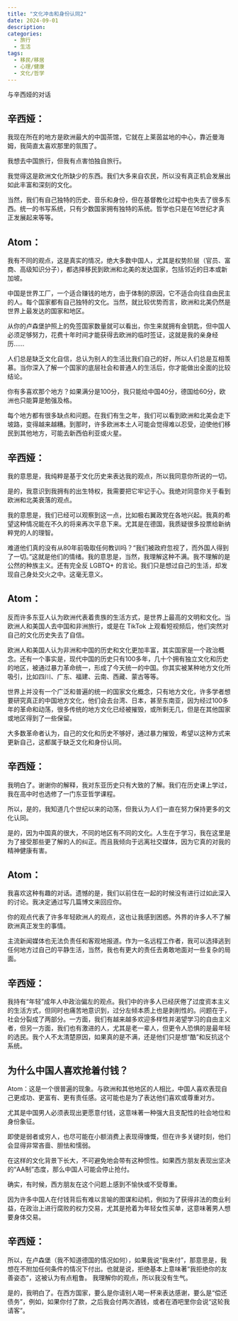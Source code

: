 ```yaml
---
title: "文化冲击和身份认同2"
date: 2024-09-01
description: 
categories:
  - 旅行
  - 生活
tags:
  - 移民/移居
  - 心理/健康
  - 文化/哲学
---
```



与辛西娅的对话

## **辛西娅：**

我现在所在的地方是欧洲最大的中国茶馆，它就在上莱茵盆地的中心，靠近曼海姆，我简直太喜欢那里的氛围了。

我想去中国旅行，但我有点害怕独自旅行。

我觉得这是欧洲文化所缺少的东西。我们大多来自农民，所以没有真正机会发展出如此丰富和深刻的文化。

当然，我们有自己独特的历史、音乐和身份，但在基督教化过程中也失去了很多东西。统一的书写系统，只有少数国家拥有独特的系统。哲学也只是在16世纪才真正发展起来等等。

## **Atom：**
我有不同的观点，这是真实的情况，绝大多数中国人，尤其是权势阶层（官员、富商、高级知识分子），都选择移民到欧洲和北美的发达国家，包括邻近的日本或新加坡。

中国是世界工厂，一个适合赚钱的地方，由于体制的原因，它不适合向往自由民主的人。每个国家都有自己独特的文化。当然，就比较优势而言，欧洲和北美仍然是世界上最发达的国家和地区。

从你的卢森堡护照上的免签国家数量就可以看出，你生来就拥有金钥匙，但中国人必须足够努力，花费十年时间才能获得去欧洲的临时签证，这就是我的亲身经历……

人们总是缺乏文化自信，总认为别人的生活比我们自己的好，所以人们总是互相羡慕。当你深入了解一个国家的底层社会和普通人的生活后，你才能做出全面的比较结论。

你有多喜欢那个地方？如果满分是100分，我只能给中国40分，德国给60分，欧洲也只能算是勉强及格。

每个地方都有很多缺点和问题。在我们有生之年，我们可以看到欧洲和北美会走下坡路，变得越来越糟。到那时，许多欧洲本土人可能会觉得难以忍受，迫使他们移民到其他地方，可能去新西伯利亚或火星。

## **辛西娅：**

我的意思是，我纯粹是基于文化历史来表达我的观点，所以我同意你所说的一切。

是的，我意识到我拥有的出生特权，我需要把它牢记于心。我绝对同意你关于看到欧洲和北美衰落的观点。

我的意思是，我们已经可以观察到这一点，比如极右翼政党在各地兴起。我真的希望这种情况能在不久的将来再次平息下来。尤其是在德国，我质疑很多投票给新纳粹党的人的理智。

难道他们真的没有从80年前吸取任何教训吗？“我们被政府忽视了，而外国人得到了一切。”这就是他们的情绪。我的意思是，当然，我理解这种不满。我不理解的是公然的种族主义。还有完全反 LGBTQ+ 的言论。我们只是想过自己的生活，却发现自己身处交火之中。这毫无意义。

## **Atom：**

反而许多东亚人认为欧洲代表着贵族的生活方式，是世界上最高的文明和文化。当欧洲人和美国人去中国和非洲旅行，或是在 TikTok 上观看短视频后，他们突然对自己的文化历史失去了自信。

欧洲人和美国人认为非洲和中国的历史和文化更加丰富，其实国家是一个政治概念。还有一个事实是，现代中国的历史只有100多年，几十个拥有独立文化和历史的地区，被通过暴力革命统一，形成了今天统一的中国。你其实被某种地方文化所吸引，比如四川、广东、福建、云南、西藏、蒙古等等。

世界上并没有一个广泛和普遍的统一的国家文化概念，只有地方文化，许多学者想要研究真正的中国地方文化，他们会去台湾、日本，甚至东南亚，因为经过100多年的革命和动荡，很多传统的地方文化已经被摧毁，或所剩无几，但是在其他国家或地区得到了一些保留。

大多数革命者认为，自己的文化和历史不够好，通过暴力摧毁，希望以这种方式来更新自己，这都属于缺乏文化和身份认同。

## **辛西娅：**

我明白了。谢谢你的解释，我对东亚历史只有大致的了解。我们在历史课上学过，我在高中时也选修了一门东亚哲学课程。

所以，是的，我知道几个世纪以来的动荡，但我认为人们一直在努力保持更多的文化认同。

是的，因为中国真的很大，不同的地区有不同的文化。人生在于学习，我在这里是为了接受那些更了解的人的纠正。而且我倾向于远离社交媒体，因为它真的对我的精神健康有害。

## **Atom：**

我喜欢这种有趣的对话。遗憾的是，我们以前住在一起的时候没有进行过如此深入的讨论。我决定通过写几篇博文来回应你。

你的观点代表了许多年轻欧洲人的观点，这也让我感到困惑。外界的许多人不了解欧洲真正发生的事情。

主流新闻媒体也无法负责任和客观地报道。作为一名远程工作者，我可以选择逃到任何地方过自己的平静生活，当然，我也有更大的责任去勇敢地面对一些复杂的局面。

## **辛西娅：**

我持有“年轻”成年人中政治偏左的观点。我们中的许多人已经厌倦了过度资本主义的生活方式，但同时也痛苦地意识到，过分左倾本质上也是剥削性的。问题在于，社会分裂成了两部分。一方面，我们有越来越多欢迎多样性并渴望学习的自由主义者，但另一方面，我们也有激进的人，尤其是老一辈人，但更令人恐惧的是最年轻的选民。我个人不太清楚原因，如果真的是不满，还是他们只是想“酷”和反抗这个系统。

## 为什么中国人喜欢抢着付钱？

Atom：这是一个很普遍的现象。与欧洲和其他地区的人相比，中国人喜欢表现自己更成功、更富有、更有责任感。这可能也是为了表达他们喜欢或尊重对方。

尤其是中国男人必须表现出更愿意付钱，这意味著一种强大且支配性的社会地位和身份象征。

即使是弱者或穷人，也尽可能在小额消费上表现得慷慨，但在许多关键时刻，他们会显得非常吝啬、胆怯和懦弱。

在这样的文化背景下长大，不可避免地会带有这种惯性。如果西方朋友表现出坚决的“AA制”态度，那么中国人可能会停止抢付。

确实，有时候，西方朋友在这个问题上感到不愉快或不受尊重。

因为许多中国人在付钱背后有难以言喻的图谋和动机，例如为了获得非法的商业利益，在政治上进行腐败的权力交易，尤其是抢着为年轻女性买单，这意味著男人想要身体交易。

## **辛西娅：**

所以，在卢森堡（我不知道德国的情况如何），如果我说“我来付”，那意思是，我想在不附加任何条件的情况下付出。也就是说，拒绝基本上意味著“我拒绝你的友善姿态”，这被认为有点粗鲁。
我理解你的观点，所以我没有生气。

是的，我明白了。在西方国家，要么是你请别人喝一杯来表达感谢，要么是“偿还债务”，例如，如果你付了款，之后我会付两次酒钱，或者在酒吧里你会说“这轮我请客”。

